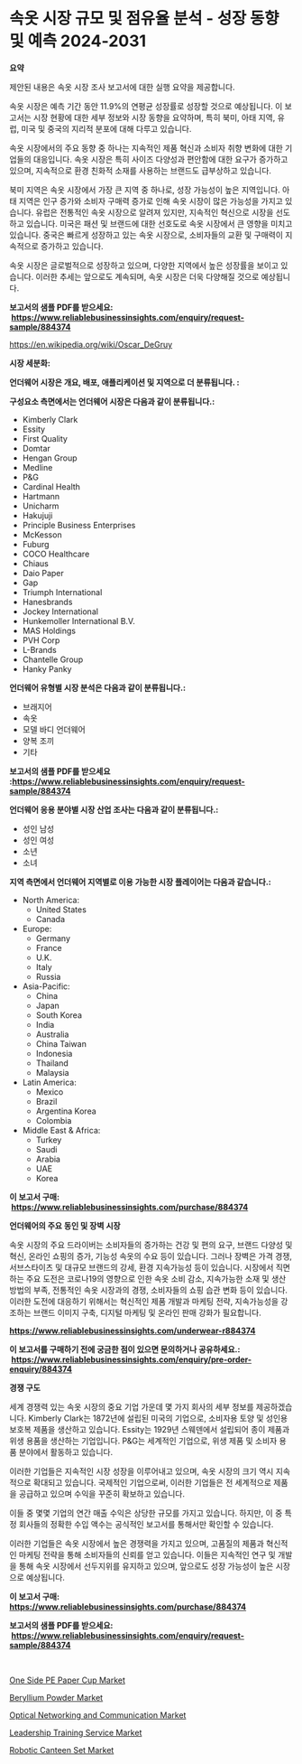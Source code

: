 <p><h1>속옷 시장 규모 및 점유율 분석 - 성장 동향 및 예측 2024-2031</h1></p><p><strong>요약</strong></p>
<p><p>제안된 내용은 속옷 시장 조사 보고서에 대한 실행 요약을 제공합니다. </p><p>속옷 시장은 예측 기간 동안 11.9%의 연평균 성장률로 성장할 것으로 예상됩니다. 이 보고서는 시장 현황에 대한 세부 정보와 시장 동향을 요약하며, 특히 북미, 아태 지역, 유럽, 미국 및 중국의 지리적 분포에 대해 다루고 있습니다.</p><p>속옷 시장에서의 주요 동향 중 하나는 지속적인 제품 혁신과 소비자 취향 변화에 대한 기업들의 대응입니다. 속옷 시장은 특히 사이즈 다양성과 편안함에 대한 요구가 증가하고 있으며, 지속적으로 환경 친화적 소재를 사용하는 브랜드도 급부상하고 있습니다.</p><p>북미 지역은 속옷 시장에서 가장 큰 지역 중 하나로, 성장 가능성이 높은 지역입니다. 아태 지역은 인구 증가와 소비자 구매력 증가로 인해 속옷 시장이 많은 가능성을 가지고 있습니다. 유럽은 전통적인 속옷 시장으로 알려져 있지만, 지속적인 혁신으로 시장을 선도하고 있습니다. 미국은 패션 및 브랜드에 대한 선호도로 속옷 시장에서 큰 영향을 미치고 있습니다. 중국은 빠르게 성장하고 있는 속옷 시장으로, 소비자들의 교환 및 구매력이 지속적으로 증가하고 있습니다.</p><p>속옷 시장은 글로벌적으로 성장하고 있으며, 다양한 지역에서 높은 성장률을 보이고 있습니다. 이러한 추세는 앞으로도 계속되며, 속옷 시장은 더욱 다양해질 것으로 예상됩니다.</p></p>
<p><strong>보고서의 샘플 PDF를 받으세요: &nbsp;<a href="https://www.reliablebusinessinsights.com/enquiry/request-sample/884374">https://www.reliablebusinessinsights.com/enquiry/request-sample/884374</a></strong></p>
<p><a href="https://en.wikipedia.org/wiki/Oscar_DeGruy">https://en.wikipedia.org/wiki/Oscar_DeGruy</a></p>
<p><strong>시장 세분화:</strong></p>
<p><strong> 언더웨어 시장은 개요, 배포, 애플리케이션 및 지역으로 더 분류됩니다. :</strong></p>
<p><strong>구성요소 측면에서는 언더웨어 시장은 다음과 같이 분류됩니다.:</strong></p>
<p><ul><li>Kimberly Clark</li><li>Essity</li><li>First Quality</li><li>Domtar</li><li>Hengan Group</li><li>Medline</li><li>P&G</li><li>Cardinal Health</li><li>Hartmann</li><li>Unicharm</li><li>Hakujuji</li><li>Principle Business Enterprises</li><li>McKesson</li><li>Fuburg</li><li>COCO Healthcare</li><li>Chiaus</li><li>Daio Paper</li><li>Gap</li><li>Triumph International</li><li>Hanesbrands</li><li>Jockey International</li><li>Hunkemoller International B.V.</li><li>MAS Holdings</li><li>PVH Corp</li><li>L-Brands</li><li>Chantelle Group</li><li>Hanky Panky</li></ul></p>
<p><strong> 언더웨어 유형별 시장 분석은 다음과 같이 분류됩니다.:</strong></p>
<p><ul><li>브래지어</li><li>속옷</li><li>모델 바디 언더웨어</li><li>양복 조끼</li><li>기타</li></ul></p>
<p><strong>보고서의 샘플 PDF를 받으세요 :<a href="https://www.reliablebusinessinsights.com/enquiry/request-sample/884374">https://www.reliablebusinessinsights.com/enquiry/request-sample/884374</a></strong></p>
<p><strong> 언더웨어 응용 분야별 시장 산업 조사는 다음과 같이 분류됩니다.:</strong></p>
<p><ul><li>성인 남성</li><li>성인 여성</li><li>소년</li><li>소녀</li></ul></p>
<p><strong>지역 측면에서 언더웨어 지역별로 이용 가능한 시장 플레이어는 다음과 같습니다.:</strong></p>
<p><ul>
    <li>
        North America:
        <ul>
            <li>United States</li>
            <li>Canada</li>
        </ul>
    </li>
    <li>
        Europe:
        <ul>
            <li>Germany</li>
            <li>France</li>
            <li>U.K.</li>
            <li>Italy</li>
            <li>Russia</li>
        </ul>
    </li>
    <li>
        Asia-Pacific:
        <ul>
            <li>China</li>
            <li>Japan</li>
            <li>South Korea</li>
            <li>India</li>
            <li>Australia</li>
            <li>China Taiwan</li>
            <li>Indonesia</li>
            <li>Thailand</li>
            <li>Malaysia</li>
        </ul>
    </li>
    <li>
        Latin America:
        <ul>
            <li>Mexico</li>
            <li>Brazil</li>
            <li>Argentina Korea</li>
            <li>Colombia</li>
        </ul>
    </li>
    <li>
        Middle East & Africa:
        <ul>
            <li>Turkey</li>
            <li>Saudi</li>
            <li>Arabia</li>
            <li>UAE</li>
            <li>Korea</li>
        </ul>
    </li>
    </ul></p>
<p><strong>이 보고서 구매: &nbsp;<a href="https://www.reliablebusinessinsights.com/purchase/884374">https://www.reliablebusinessinsights.com/purchase/884374</a></strong></p>
<p><strong>언더웨어의 주요 동인 및 장벽 시장</strong></p>
<p><p>속옷 시장의 주요 드라이버는 소비자들의 증가하는 건강 및 편의 요구, 브랜드 다양성 및 혁신, 온라인 쇼핑의 증가, 기능성 속옷의 수요 등이 있습니다. 그러나 장벽은 가격 경쟁, 서브스타이츠 및 대규모 브랜드의 강세, 환경 지속가능성 등이 있습니다. 시장에서 직면하는 주요 도전은 코로나19의 영향으로 인한 속옷 소비 감소, 지속가능한 소재 및 생산 방법의 부족, 전통적인 속옷 시장과의 경쟁, 소비자들의 쇼핑 습관 변화 등이 있습니다. 이러한 도전에 대응하기 위해서는 혁신적인 제품 개발과 마케팅 전략, 지속가능성을 강조하는 브랜드 이미지 구축, 디지털 마케팅 및 온라인 판매 강화가 필요합니다.</p></p>
<p><strong><a href="https://www.reliablebusinessinsights.com/underwear-r884374">https://www.reliablebusinessinsights.com/underwear-r884374</a></strong></p>
<p><strong>이 보고서를 구매하기 전에 궁금한 점이 있으면 문의하거나 공유하세요.: &nbsp;<a href="https://www.reliablebusinessinsights.com/enquiry/pre-order-enquiry/884374">https://www.reliablebusinessinsights.com/enquiry/pre-order-enquiry/884374</a></strong></p>
<p><strong>경쟁 구도</strong></p>
<p><p>세계 경쟁력 있는 속옷 시장의 중요 기업 가운데 몇 가지 회사의 세부 정보를 제공하겠습니다. Kimberly Clark는 1872년에 설립된 미국의 기업으로, 소비자용 토양 및 성인용 보호복 제품을 생산하고 있습니다. Essity는 1929년 스웨덴에서 설립되어 종이 제품과 위생 용품을 생산하는 기업입니다. P&G는 세계적인 기업으로, 위생 제품 및 소비자 용품 분야에서 활동하고 있습니다.</p><p>이러한 기업들은 지속적인 시장 성장을 이루어내고 있으며, 속옷 시장의 크기 역시 지속적으로 확대되고 있습니다. 국제적인 기업으로써, 이러한 기업들은 전 세계적으로 제품을 공급하고 있으며 수익을 꾸준히 확보하고 있습니다.</p><p>이들 중 몇몇 기업의 연간 매출 수익은 상당한 규모를 가지고 있습니다. 하지만, 이 중 특정 회사들의 정확한 수입 액수는 공식적인 보고서를 통해서만 확인할 수 있습니다.</p><p>이러한 기업들은 속옷 시장에서 높은 경쟁력을 가지고 있으며, 고품질의 제품과 혁신적인 마케팅 전략을 통해 소비자들의 신뢰를 얻고 있습니다. 이들은 지속적인 연구 및 개발을 통해 속옷 시장에서 선두지위를 유지하고 있으며, 앞으로도 성장 가능성이 높은 시장으로 예상됩니다.</p></p>
<p><strong>이 보고서 구매: &nbsp; <a href="https://www.reliablebusinessinsights.com/purchase/884374">https://www.reliablebusinessinsights.com/purchase/884374</a></strong></p>
<p><strong>보고서의 샘플 PDF를 받으세요: &nbsp;<a href="https://www.reliablebusinessinsights.com/enquiry/request-sample/884374">https://www.reliablebusinessinsights.com/enquiry/request-sample/884374</a></strong><strong></strong></p>
<p>&nbsp;</p>
<p><p><a href="https://medium.com/@marcoshoppe2023/future-trends-in-global-one-side-pe-paper-cup-market-market-insights-and-analysis-from-2024-to-7888053cff49">One Side PE Paper Cup Market</a></p><p><a href="https://github.com/ChiragRp1/Market-Research-Report-List-5/blob/main/beryllium-powder-market.md">Beryllium Powder Market</a></p><p><a href="https://issuu.com/reportprime-2/docs/optical-networking-and-communication-market-size-2">Optical Networking and Communication Market</a></p><p><a href="https://github.com/amayrani15moore/Market-Research-Report-List-1/blob/main/leadership-training-service-market.md">Leadership Training Service Market</a></p><p><a href="https://medium.com/@brendafgmorris532/robotic-canteen-set-market-a-global-and-regional-analysis-2024-2031-89aecb0da6df">Robotic Canteen Set Market</a></p></p>